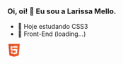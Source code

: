 ### Oi, oi! 🙂 Eu sou a Larissa Mello.


- 🌱 Hoje estudando CSS3
- 📍 Front-End (loading...)

<div>
  <img src="https://raw.githubusercontent.com/devicons/devicon/master/icons/html5/html5-original.svg" height="30px" width="30px" alt="">
